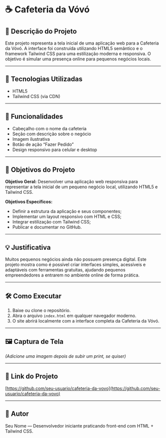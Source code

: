 # ☕ Cafeteria da Vóvó

## 📌 Descrição do Projeto
Este projeto representa a tela inicial de uma aplicação web para a Cafeteria da Vóvó. A interface foi construída utilizando HTML5 semântico e o framework Tailwind CSS para uma estilização moderna e responsiva. O objetivo é simular uma presença online para pequenos negócios locais.

---

## 🚀 Tecnologias Utilizadas
- HTML5
- Tailwind CSS (via CDN)

---

## 📐 Funcionalidades
- Cabeçalho com o nome da cafeteria
- Seção com descrição sobre o negócio
- Imagem ilustrativa
- Botão de ação “Fazer Pedido”
- Design responsivo para celular e desktop

---

## 🎯 Objetivos do Projeto

**Objetivo Geral:**
Desenvolver uma aplicação web responsiva para representar a tela inicial de um pequeno negócio local, utilizando HTML5 e Tailwind CSS.

**Objetivos Específicos:**
- Definir a estrutura da aplicação e seus componentes;
- Implementar um layout responsivo com HTML e CSS;
- Integrar estilização com Tailwind CSS;
- Publicar e documentar no GitHub.

---

## 💡 Justificativa
Muitos pequenos negócios ainda não possuem presença digital. Este projeto mostra como é possível criar interfaces simples, acessíveis e adaptáveis com ferramentas gratuitas, ajudando pequenos empreendedores a entrarem no ambiente online de forma prática.

---

## 🛠️ Como Executar
1. Baixe ou clone o repositório.
2. Abra o arquivo `index.html` em qualquer navegador moderno.
3. O site abrirá localmente com a interface completa da Cafeteria da Vóvó.

---

## 🖼️ Captura de Tela
*(Adicione uma imagem depois de subir um print, se quiser)*

---

## 🔗 Link do Projeto
[https://github.com/seu-usuario/cafeteria-da-vovo](https://github.com/seu-usuario/cafeteria-da-vovo)

---

## 👤 Autor
Seu Nome — Desenvolvedor iniciante praticando front-end com HTML + Tailwind CSS.

